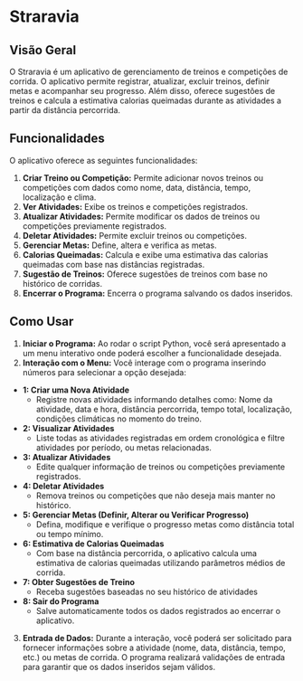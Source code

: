 
# Straravia

## Visão Geral

O Straravia é um aplicativo de gerenciamento de treinos e competições de corrida. O aplicativo permite registrar, atualizar, excluir treinos, definir metas e acompanhar seu progresso. Além disso, oferece sugestões de treinos e calcula a estimativa calorias queimadas durante as atividades a partir da distância percorrida.

## Funcionalidades

O aplicativo oferece as seguintes funcionalidades:

1. **Criar Treino ou Competição:** Permite adicionar novos treinos ou competições com dados como nome, data, distância, tempo, localização e clima.
2. **Ver Atividades:** Exibe os treinos e competições registrados.
3. **Atualizar Atividades:** Permite modificar os dados de treinos ou competições previamente registrados.
4. **Deletar Atividades:** Permite excluir treinos ou competições.
5. **Gerenciar Metas:** Define, altera e verifica as metas.
6. **Calorias Queimadas:** Calcula e exibe uma estimativa das calorias queimadas com base nas distâncias registradas.
7. **Sugestão de Treinos:** Oferece sugestões de treinos com base no histórico de corridas.
8. **Encerrar o Programa:** Encerra o programa salvando os dados inseridos.

## Como Usar

1. **Iniciar o Programa:** Ao rodar o script Python, você será apresentado a um menu interativo onde poderá escolher a funcionalidade desejada.
2. **Interação com o Menu:** Você interage com o programa inserindo números para selecionar a opção desejada:
- **1: Criar uma Nova Atividade**
  -  Registre novas atividades informando detalhes como: Nome da atividade, data e hora, distância percorrida, tempo total, localização, condições climáticas no momento do treino.
- **2: Visualizar Atividades**
  - Liste todas as atividades registradas em ordem cronológica e filtre atividades por período, ou metas relacionadas.
- **3: Atualizar Atividades**
  - Edite qualquer informação de treinos ou competições previamente registrados.
- **4: Deletar Atividades**
  - Remova treinos ou competições que não deseja mais manter no histórico.
- **5: Gerenciar Metas (Definir, Alterar ou Verificar Progresso)**
  - Defina, modifique e verifique o progresso metas como distância total ou tempo mínimo.
- **6: Estimativa de Calorias Queimadas**
  - Com base na distância percorrida, o aplicativo calcula uma estimativa de calorias queimadas utilizando parâmetros médios de corrida.
- **7: Obter Sugestões de Treino**
  - Receba sugestões baseadas no seu histórico de atividades
- **8: Sair do Programa**
  - Salve automaticamente todos os dados registrados ao encerrar o aplicativo.
3. **Entrada de Dados:** Durante a interação, você poderá ser solicitado para fornecer informações sobre a atividade (nome, data, distância, tempo, etc.) ou metas de corrida. O programa realizará validações de entrada para garantir que os dados inseridos sejam válidos.

